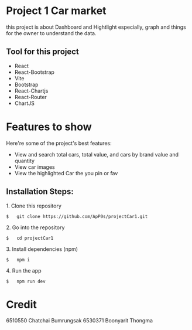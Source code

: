 # Project 1 Car market

this project is about Dashboard and Hightlight
especially, graph and things for the owner to understand the data.

## Tool for this project
*   React
*   React-Bootstrap
*   Vite
*   Bootstrap
*   React-Chartjs
*   React-Router
*   ChartJS
# Features to show

Here're some of the project's best features:

*   View and search total cars, total value, and cars by brand value and quantity
*   View car images
*   View the highlighted Car the you pin or fav

<h2>Installation Steps:</h2>

<p>1. Clone this repository</p>

```
$   git clone https://github.com/ApP0s/projectCar1.git
```

<p>2. Go into the repository</p>

```
$   cd projectCar1
```

<p>3. Install dependencies (npm)</p>

```
$   npm i
```

<p>4. Run the app</p>

```
$   npm run dev
```

# Credit
6510550 Chatchai Bumrungsak
6530371 Boonyarit Thongma